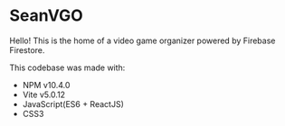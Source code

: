 # SeanVGO
Hello! This is the home of a video game organizer powered by Firebase Firestore.

This codebase was made with:
- NPM v10.4.0
- Vite v5.0.12
- JavaScript(ES6 + ReactJS)
- CSS3
